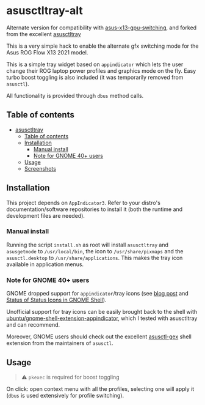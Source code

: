 # asusctltray-alt

Alternate version for compatibility with [asus-x13-gpu-switching](https://github.com/hyphone/asus-x13-gpu-switching), and forked from the excellent [asusctltray](https://github.com/Baldomo/asusctltray)

This is a very simple hack to enable the alternate gfx switching mode for the Asus ROG Flow X13 2021 model.

This is a simple tray widget based on `appindicator` which lets the user change their ROG laptop power profiles and graphics mode on the fly. Easy turbo boost toggling is also included (it was temporarily removed from `asusctl`).

All functionality is provided through `dbus` method calls.

## Table of contents
- [asusctltray](#asusctltray)
  - [Table of contents](#table-of-contents)
  - [Installation](#installation)
    - [Manual install](#manual-install)
    - [Note for GNOME 40+ users](#note-for-gnome-40-users)
  - [Usage](#usage)
  - [Screenshots](#screenshots)

## Installation
This project depends on `AppIndicator3`. Refer to your distro's documentation/software repositories to install it (both the runtime and development files are needed).

### Manual install
Running the script `install.sh` as root will install `asusctltray` and `asusgetmode` to `/usr/local/bin`, the icon to `/usr/share/pixmaps` and the `asusctl.desktop` to `/usr/share/applications`. This makes the tray icon available in application menus.

### Note for GNOME 40+ users
GNOME dropped support for `appindicator`/tray icons (see [blog post](https://blogs.gnome.org/aday/2017/08/31/status-icons-and-gnome/) and [Status of Status Icons in GNOME Shell](https://discourse.gnome.org/t/status-of-status-icon-in-gnome-shell/6441)). 

Unofficial support for tray icons can be easily brought back to the shell with [ubuntu/gnome-shell-extension-appindicator](https://github.com/ubuntu/gnome-shell-extension-appindicator), which I tested with asusctltray and can recommend.

Moreover, GNOME users should check out the excellent [asusctl-gex](https://gitlab.com/asus-linux/asusctl-gex/-/tree/main) shell extension from the maintainers of `asusctl`.

## Usage
> ⚠️ `pkexec` is required for boost toggling

On click: open context menu with all the profiles, selecting one will apply it (`dbus` is used extensively for profile switching).
